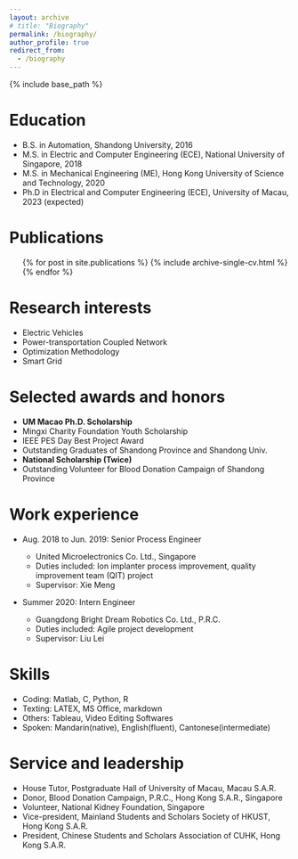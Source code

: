 ```yaml
---
layout: archive
# title: "Biography"
permalink: /biography/
author_profile: true
redirect_from:
  - /biography
---
```


{% include base_path %}

Education
======
* B.S. in Automation, Shandong University, 2016
* M.S. in Electric and Computer Engineering (ECE), National University of Singapore, 2018
* M.S. in Mechanical Engineering (ME), Hong Kong University of Science and Technology, 2020
* Ph.D in Electrical and Computer Engineering (ECE), University of Macau, 2023 (expected)

Publications
======
  <ul>{% for post in site.publications %}
    {% include archive-single-cv.html %}
  {% endfor %}</ul>
  
Research interests
=====
* Electric Vehicles
* Power-transportation Coupled Network
* Optimization Methodology
* Smart Grid

Selected awards and honors
=====
* **UM Macao Ph.D. Scholarship**
* Mingxi Charity Foundation Youth Scholarship
* IEEE PES Day Best Project Award
* Outstanding Graduates of Shandong Province and Shandong Univ.
* **National Scholarship (Twice)**
* Outstanding Volunteer for Blood Donation Campaign of Shandong Province

Work experience
======
* Aug. 2018 to Jun. 2019: Senior Process Engineer
  * United Microelectronics Co. Ltd., Singapore
  * Duties included: Ion implanter process improvement, quality improvement team (QIT) project
  * Supervisor: Xie Meng

* Summer 2020: Intern Engineer
  * Guangdong Bright Dream Robotics Co. Ltd., P.R.C.
  * Duties included: Agile project development
  * Supervisor: Liu Lei 

Skills
======
* Coding: Matlab, C, Python, R
* Texting: LATEX, MS Office, markdown
* Others: Tableau, Video Editing Softwares
* Spoken: Mandarin(native), English(fluent), Cantonese(intermediate)

Service and leadership
======
* House Tutor, Postgraduate Hall of University of Macau, Macau S.A.R.
* Donor, Blood Donation Campaign, P.R.C., Hong Kong S.A.R., Singapore 
* Volunteer, National Kidney Foundation, Singapore
* Vice-president, Mainland Students and Scholars Society of HKUST, Hong Kong S.A.R.
* President, Chinese Students and Scholars Association of CUHK, Hong Kong S.A.R.

<!-- Talks
======
 <ul>{% for post in site.talks %}
   {% include archive-single-talk-cv.html %}
  {% endfor %}</ul>
  
Teaching
======
  <ul>{% for post in site.teaching %}
    {% include archive-single-cv.html %}
  {% endfor %}</ul> -->
  
